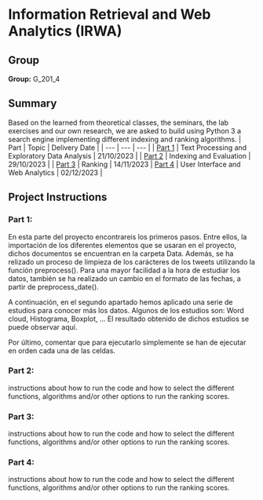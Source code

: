# Information Retrieval and Web Analytics (IRWA)
## Group 
**Group:** G_201_4

## Summary
Based on the learned from theoretical classes, the seminars, the lab exercises and our own research, we are asked to build using Python 3 a search engine implementing different indexing and ranking algorithms.
| Part | Topic | Delivery Date |
| --- | --- | --- |
| [Part 1](https://github.com/ialexmp/IRWA/tree/master/part-1)  | Text Processing and Exploratory Data Analysis | 21/10/2023 |
| [Part 2](https://github.com/ialexmp/IRWA/tree/master/part-2) | Indexing and Evaluation | 29/10/2023 |
| [Part 3](https://github.com/ialexmp/IRWA/tree/master/part-3) | Ranking | 14/11/2023
| [Part 4](https://github.com/ialexmp/IRWA/tree/master/part-4) | User Interface and Web Analytics  | 02/12/2023 |

## Project Instructions
### Part 1:
En esta parte del proyecto encontrareis los primeros pasos. Entre ellos, la importación de los diferentes elementos que se usaran en el proyecto, dichos documentos se encuentran en la carpeta Data. Además, se ha relizado un proceso de limpieza de los carácteres de los tweets utilizando la función preprocess(). Para una mayor facilidad a la hora de estudiar los datos, también se ha realizado un cambio en el formato de las fechas, a partir de preprocess_date(). 

A continuación, en el segundo apartado hemos aplicado una serie de estudios para conocer más los datos. Algunos de los estudios son: Word cloud, Histograma, Boxplot, ... El resultado obtenido de dichos estudios se puede observar aquí.

Por último, comentar que para ejecutarlo simplemente se han de ejecutar en orden cada una de las celdas.

### Part 2:
instructions about how to run the code and how to select the different functions, algorithms
and/or other options to run the ranking scores.

### Part 3:
instructions about how to run the code and how to select the different functions, algorithms
and/or other options to run the ranking scores.

### Part 4: 
instructions about how to run the code and how to select the different functions, algorithms
and/or other options to run the ranking scores.
